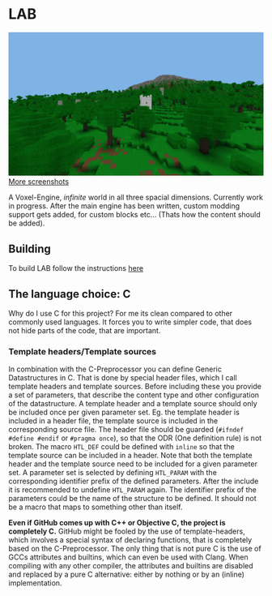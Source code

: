 # LAB

![Mountain generation](screenshots/016.png)
[More screenshots](screenshots/screenshots.md)

A Voxel-Engine, *infinite* world in all three spacial dimensions. Currently
work in progress. After the main engine has been written, custom modding
support gets added, for custom blocks etc... (Thats how the content should be
added).

## Building
To build LAB follow the instructions [here](setup-dev.md)

## The language choice: C

Why do I use C for this project? For me its clean compared to other commonly
used languages. It forces you to write simpler code, that does not hide parts
of the code, that are important.  

### Template headers/Template sources
In combination with the C-Preprocessor you can define Generic Datastructures
in C. That is done by special header files, which I call template headers
and template sources. Before including these you provide a set of parameters,
that describe the content type and other configuration of the datastructure.
A template header and a template source should only be included once per given
parameter set. Eg. the template header is included in a header file, the
template source is included in the corresponding source file. The header file
should be guarded (`#ifndef #define #endif` or `#pragma once`), so that the
ODR (One definition rule) is not broken. The macro `HTL_DEF` could be defined
with `inline` so that the template source can be included in a header. Note
that both the template header and the template source need to be included for
a given parameter set. A parameter set is selected by defining `HTL_PARAM`
with the corresponding identifier prefix of the defined parameters. After
the include it is recommended to undefine `HTL_PARAM` again. The identifier
prefix of the parameters could be the name of the structure to be defined.
It should not be a macro that maps to something other than itself.

**Even if GitHub comes up with C++ or Objective C, the project is completely C.**
GitHub might be fooled by the use of template-headers, which involves a special
syntax of declaring functions, that is completely based on the C-Preprocessor.
The only thing that is not pure C is the use of GCCs attributes and builtins,
which can even be used with Clang. When compiling with any other compiler,
the attributes and builtins are disabled and replaced by a pure C alternative:
either by nothing or by an (inline) implementation.

